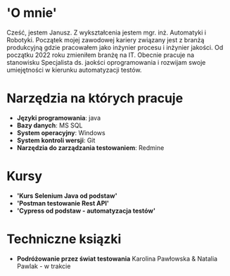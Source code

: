 # 'O mnie'
  Cześć, jestem Janusz.
  Z wykształcenia jestem mgr. inż. Automatyki i Robotyki. Początek mojej zawodowej kariery związany jest z branżą produkcyjną gdzie pracowałem jako inżynier procesu i inżynier jakości.
  Od początku 2022 roku zmieniłem branżę na IT. Obecnie pracuje na stanowisku Specjalista ds. jaokści oprogramowania i rozwijam swoje umiejętności w kierunku automatyzacji testów.
# Narzędzia na których pracuje
* **Języki programowania**: java
* **Bazy danych**: MS SQL
* **System operacyjny**: Windows
* **System kontroli wersji**: Git
* **Narzędzia do zarządzania testowaniem**: Redmine
# Kursy
* **'Kurs Selenium Java od podstaw'**
* **'Postman testowanie Rest API'**
* **'Cypress od podstaw - automatyzacja testów'**
# Techniczne ksiązki
* **Podróżowanie przez świat testowania** Karolina Pawłowska & Natalia Pawlak - w trakcie

<!---
JanuszDamian/JanuszDamian is a ✨ special ✨ repository because its `README.md` (this file) appears on your GitHub profile.
You can click the Preview link to take a look at your changes.
--->
